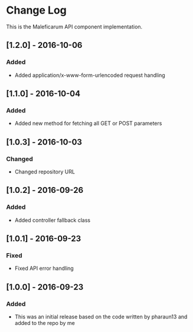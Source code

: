 # Change Log
This is the Maleficarum API component implementation. 

## [1.2.0] - 2016-10-06
### Added
- Added application/x-www-form-urlencoded request handling

## [1.1.0] - 2016-10-04
### Added
- Added new method for fetching all GET or POST parameters

## [1.0.3] - 2016-10-03
### Changed
- Changed repository URL

## [1.0.2] - 2016-09-26
### Added
- Added controller fallback class

## [1.0.1] - 2016-09-23
### Fixed
- Fixed API error handling

## [1.0.0] - 2016-09-23
### Added
- This was an initial release based on the code written by pharaun13 and added to the repo by me
